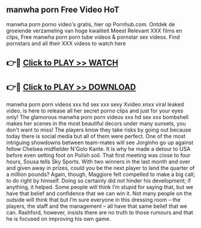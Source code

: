 ## manwha porn Free Video HoT 

manwha porn porno video's gratis, hier op Pornhub.com. Ontdek de groeiende verzameling van hoge kwaliteit Meest Relevant XXX films en clips,
Free manwha porn porn tube videos & pornstar sex videos. Find pornstars and all their XXX videos to watch here


## 👉🔴 [Click to PLAY >> WATCH](http://us.freeplayer.one?title=manwha_porn&ref=16D)

## 👉🔴 [Click to PLAY >> DOWNLOAD](http://us.freeplayer.one?title=manwha_porn&ref=16D)


manwha porn porn videos xxx hd sex xxx sexy Xvideo xnxx viral leaked video, is here to release all her secret porno clips and just for your eyes only! The glamorous manwha porn porn videos xxx hd sex xxx bombshell makes her scenes in the most beautiful decors under many sunsets, you don't want to miss! The players know they take risks by going out because today there is social media but all of them were perfect. One of the most intriguing showdowns between team-mates will see Jorginho go up against fellow Chelsea midfielder N'Golo Kante. It is why he made a detour to USA before even setting foot on Polish soil. That first meeting was close to four hours, Sousa tells Sky Sports. With two winners in the last month and over and given away in prizes, could you be the next player to land the quarter of a million pounds? Again, though, Maggiore felt compelled to make a big call; to do right by himself. Doing so certainly did not hinder his development; if anything, it helped. Some people will think I’m stupid for saying that, but we have that belief and confidence that we can win it. Not many people on the outside will think that but I’m sure everyone in this dressing room – the players, the staff and the management – all have that same belief that we can. Rashford, however, insists there are no truth to those rumours and that he is focused on improving his own game.